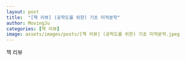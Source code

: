 ```yaml
---
layout: post
title:  "[책 리뷰] (공학도를 위한) 기초 미적분학"
author: MovingJu
categories: [책 리뷰]
image: assets/images/posts/[책 리뷰] (공학도를 위한) 기초 미적분학.jpeg
---
```


책 리뷰

